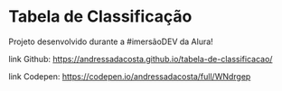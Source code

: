 # Tabela de Classificação

Projeto desenvolvido durante a #imersãoDEV da Alura!

link Github: https://andressadacosta.github.io/tabela-de-classificacao/

link Codepen: https://codepen.io/andressadacosta/full/WNdrgep

<img src="">

